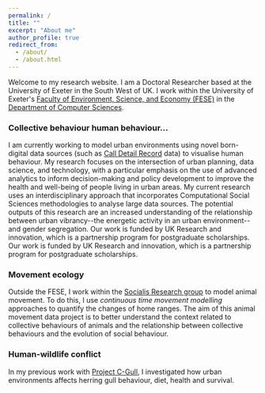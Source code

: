 ```yaml
---
permalink: /
title: ""
excerpt: "About me"
author_profile: true
redirect_from: 
  - /about/
  - /about.html
---
```



Welcome to my research website. I am a Doctoral Researcher based at the University of Exeter in the South West of UK. I work within the University of Exeter's [Faculty of Environment, Science, and Economy (FESE)](<https://www.exeter.ac.uk/research/ourfaculties/ese/>) in the  [Department of Computer Sciences](https://computerscience.exeter.ac.uk/research/).

### Collective behaviour human behaviour...
I am currently working to model urban environments using novel born-digital data sources (such as [Call Detail Record](https://en.wikipedia.org/wiki/Call_detail_record) data) to visualise human behaviour. My research focuses on the intersection of urban planning, data science, and technology, with a particular emphasis on the use of advanced analytics to inform decision-making and policy development to improve the health and well-being of people living in urban areas. My current research uses an interdisciplinary approach that incorporates Computational Social Sciences methodologies to analyse large data sources. The potential outputs of this research are an increased understanding of the relationship between urban vibrancy--the energetic activity in an urban environment--and gender segregation. Our work is funded by UK Research and innovation, which is a partnership program for postgraduate scholarships. Our work is funded by UK Research and innovation, which is a partnership program for postgraduate scholarships.

### Movement ecology
Outside the FESE, I work within the [Socialis Research group](http://socialisresearch.org/) to model animal movement. To do this, I use *continuous time movement modelling* approaches to quantify the changes of home ranges. The aim of this animal movement data project is to better understand the context related to collective behaviours of animals and the relationship between collective behaviours and the evolution of social behaviour.

### Human-wildlife conflict
In my previous work with [Project C-Gull](https://projectcgull.com/), I investigated how urban environments affects herring gull behaviour, diet, health and survival.
